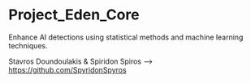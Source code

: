 # Project_Eden_Core
Enhance AI detections using statistical methods and machine learning techniques.

Stavros Doundoulakis & Spiridon Spiros --> https://github.com/SpyridonSpyros
